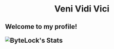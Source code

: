 <h1 align="center">Veni Vidi Vici</h1>
<h2> Welcome to my profile! 
  
![ByteLock's Stats](https://github-readme-stats.vercel.app/api?username=bytelock&show_icons=true&theme=material-palenight)
